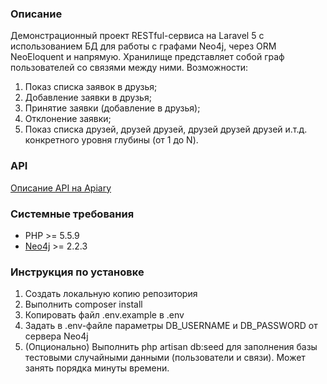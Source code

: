 ### Описание
Демонстрационный проект RESTful-сервиса на Laravel 5 с использованием БД для работы с графами Neo4j, через ORM NeoEloquent и напрямую. Хранилище представляет собой граф пользователей со связями между ними. Возможности:

1. Показ списка заявок в друзья;
2. Добавление заявки в друзья;
3. Принятие заявки (добавление в друзья);
4. Отклонение заявки;
5. Показ списка друзей, друзей друзей, друзей друзей друзей и.т.д. конкретного уровня глубины (от 1 до N).

### API
[Описание API на Apiary](http://docs.socialgraph2.apiary.io/)

### Системные требования
* PHP >= 5.5.9
* [Neo4j](http://neo4j.com/) >= 2.2.3

### Инструкция по установке
1. Создать локальную копию репозитория
2. Выполнить composer install
3. Копировать файл .env.example в .env
4. Задать в .env-файле параметры DB_USERNAME и DB_PASSWORD от сервера Neo4j
5. (Опционально) Выполнить php artisan db:seed для заполнения базы тестовыми случайными данными (пользователи и связи). Может занять порядка минуты времени.
